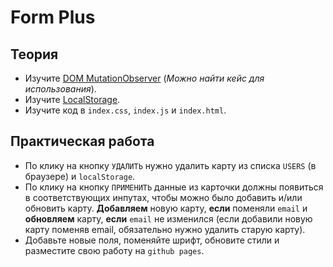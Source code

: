 # Form Plus

## Теория
- Изучите [DOM MutationObserver](https://habr.com/ru/post/202366/) (*Можно найти кейс для использования*). 
- Изучите [LocalStorage](https://learn.javascript.ru/localstorage).
- Изучите код в `index.css`, `index.js` и `index.html`.

## Практическая работа
- По клику на кнопку `УДАЛИТЬ` нужно удалить карту из списка `USERS` (в браузере) и `localStorage`.
- По клику на кнопку `ПРИМЕНИТЬ` данные из карточки должны появиться в соответствующих инпутах, чтобы можно было добавить и/или обновить карту. **Добавляем** новую карту, **если** поменяли `email` и **обновляем** карту, **если** `email` не изменился (если добавили новую карту поменяв email, обязательно нужно удалить старую карту). 
- Добавьте новые поля, поменяйте шрифт, обновите стили и разместите свою работу на `github pages`.
